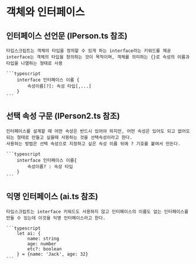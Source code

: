 # 객체와 인터페이스

## 인터페이스 선언문 (IPerson.ts 참조)

    타입스크립트는 객체의 타입을 정의할 수 있게 하는 interface라는 키워드를 제공
    interface는 객체의 타입을 정의하는 것이 목적이며, 객체를 의미하는 {}로 속성의 이름과 타입을 나열하는 형태로 사용

    ```typescript
        interface 인터페이스 이름 {
            속성이름[?]: 속성 타입[,...]
        }
    ```

## 선택 속성 구문 (IPerson2.ts 참조)

    인터페이스를 설계할 때 어떤 속성은 반드시 있어야 하지만, 어떤 속성은 있어도 되고 없어도 되는 형태로 만들고 싶을때 사용하는 것을 선택속성이라고 한다.
    사용하는 방법은 선택 속성으로 지정하고 싶은 속성 이름 뒤에 ? 기호를 붙여서 만든다.

    ```typescript
        interface 인터페이스 이름{
            속성이름? : 속성 타입
        }
    ```

## 익명 인터페이스 (ai.ts 참조)

    타입스크립트는 interface 키워드도 사용하지 않고 인터페이스의 이름도 없는 인터페이스를 만들 수 있는데 이것을 익명 인터페이스라고 한다.

    ```typescript
        let ai: {
            name: string
            age: number
            etc?: boolean
        } = {name: 'Jack', age: 32}
    ```
